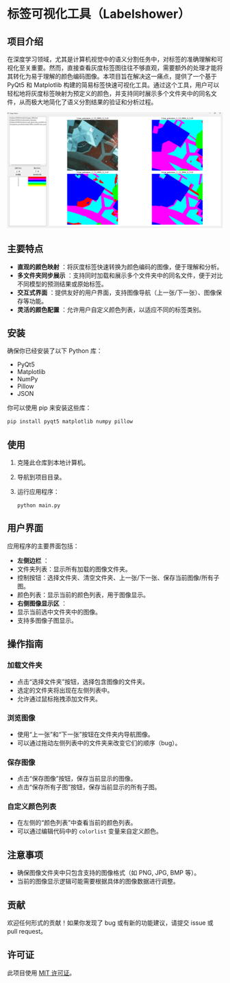 # 标签可视化工具（Labelshower）

## 项目介绍

在深度学习领域，尤其是计算机视觉中的语义分割任务中，对标签的准确理解和可视化至关重要。然而，直接查看灰度标签图往往不够直观，需要额外的处理才能将其转化为易于理解的颜色编码图像。本项目旨在解决这一痛点，提供了一个基于 PyQt5 和 Matplotlib 构建的简易标签快速可视化工具。通过这个工具，用户可以轻松地将灰度标签映射为预定义的颜色，并支持同时展示多个文件夹中的同名文件，从而极大地简化了语义分割结果的验证和分析过程。

![1731313849719](image/README/1731313849719.png)

## 主要特点

* **直观的颜色映射** ：将灰度标签快速转换为颜色编码的图像，便于理解和分析。
* **多文件夹同步展示** ：支持同时加载和展示多个文件夹中的同名文件，便于对比不同模型的预测结果或原始标签。
* **交互式界面** ：提供友好的用户界面，支持图像导航（上一张/下一张）、图像保存等功能。
* **灵活的颜色配置** ：允许用户自定义颜色列表，以适应不同的标签类别。

## 安装

确保你已经安装了以下 Python 库：

- PyQt5
- Matplotlib
- NumPy
- Pillow
- JSON

你可以使用 pip 来安装这些库：

```bash
pip install pyqt5 matplotlib numpy pillow
```

## 使用

1. 克隆此仓库到本地计算机。
2. 导航到项目目录。
3. 运行应用程序：

   ```
   python main.py
   ```

## 用户界面

应用程序的主要界面包括：

* **左侧边栏** ：
* 文件夹列表：显示所有加载的图像文件夹。
* 控制按钮：选择文件夹、清空文件夹、上一张/下一张、保存当前图像/所有子图。
* 颜色列表：显示当前的颜色列表，用于图像显示。
* **右侧图像显示区** ：
* 显示当前选中文件夹中的图像。
* 支持多图像子图显示。

## 操作指南

### 加载文件夹

* 点击“选择文件夹”按钮，选择包含图像的文件夹。
* 选定的文件夹将出现在左侧列表中。
* 允许通过鼠标拖拽添加文件夹。

### 浏览图像

* 使用“上一张”和“下一张”按钮在文件夹内导航图像。
* 可以通过拖动左侧列表中的文件夹来改变它们的顺序（bug）。

### 保存图像

* 点击“保存图像”按钮，保存当前显示的图像。
* 点击“保存所有子图”按钮，保存当前显示的所有子图。

### 自定义颜色列表

* 在左侧的“颜色列表”中查看当前的颜色列表。
* 可以通过编辑代码中的 `colorlist` 变量来自定义颜色。

## 注意事项

* 确保图像文件夹中只包含支持的图像格式（如 PNG, JPG, BMP 等）。
* 当前的图像显示逻辑可能需要根据具体的图像数据进行调整。

## 贡献

欢迎任何形式的贡献！如果你发现了 bug 或有新的功能建议，请提交 issue 或 pull request。

## 许可证

此项目使用 [MIT 许可证](https://tongyi.aliyun.com/qianwen/LICENSE)。
